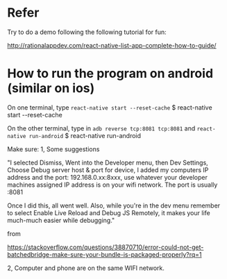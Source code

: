 

# Refer

Try to do a demo following the following tutorial for fun:

http://rationalappdev.com/react-native-list-app-complete-how-to-guide/

# How to run the program on android (similar on ios)

On one terminal, type `react-native start --reset-cache`
$ react-native start --reset-cache

On the other terminal, type in `adb reverse tcp:8081 tcp:8081` and `react-native run-android`
$ react-native run-android

Make sure:
1, 
Some suggestions

"I selected Dismiss, Went into the Developer menu, then Dev Settings, Choose Debug server host & port for device, I added my computers IP address and the port: 192.168.0.xx:8xxx, use whatever your developer machines assigned IP address is on your wifi network. The port is usually :8081

Once I did this, all went well. Also, while you're in the dev menu remember to select Enable Live Reload and Debug JS Remotely, it makes your life much-much easier while debugging."

from 

https://stackoverflow.com/questions/38870710/error-could-not-get-batchedbridge-make-sure-your-bundle-is-packaged-properly?rq=1

2, Computer and phone are on the same WIFI network.

